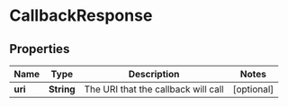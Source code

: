 
# CallbackResponse

## Properties
Name | Type | Description | Notes
------------ | ------------- | ------------- | -------------
**uri** | **String** | The URI that the callback will call |  [optional]



